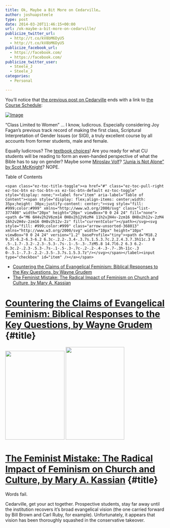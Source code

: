 ```yaml
---
title: Ok, Maybe a Bit More on Cedarville…
author: joshuapsteele
type: post
date: 2014-03-20T11:46:15+00:00
url: /ok-maybe-a-bit-more-on-cedarville/
publicize_twitter_url:
  - http://t.co/kV8bM6DyU5
  - http://t.co/kV8bM6DyU5
publicize_facebook_url:
  - https://facebook.com/
  - https://facebook.com/
publicize_twitter_user:
  - Steele_J
  - Steele_J
categories:
  - Personal

---
```

You&#8217;ll notice that [the previous post on Cedarville][1] ends with a link to [the Course Schedule][2]:

[<img decoding="async" class="size-full wp-image" id="i-3215" alt="Image" src="https://joshuapsteele.com/wp-content/uploads/2014/03/untitled.png?w=650" />][3]

&#8220;Class Limited to Women&#8221; &#8230; I know, ludicrous. Especially considering Joy Fagan&#8217;s previous track record of making the first class, Scriptural Interpretation of Gender Issues (or SIGI), a truly excellent course by all accounts from former students, male and female.

Equally ludicrous? The [textbook choices][4]! Are you ready for what CU students will be reading to form an even-handed perspective of what the Bible has to say on gender? Maybe some [Miroslav Volf][5]? [&#8220;Junia is Not Alone&#8221; by Scot McKnight][6]? NOPE.

<div id="ez-toc-container" class="ez-toc-v2_0_37 counter-hierarchy ez-toc-counter ez-toc-grey ez-toc-container-direction">
  <div class="ez-toc-title-container">
    <p class="ez-toc-title">
      Table of Contents
    </p>
    
    <span class="ez-toc-title-toggle"><a href="#" class="ez-toc-pull-right ez-toc-btn ez-toc-btn-xs ez-toc-btn-default ez-toc-toggle" style="display: none;"><label for="item" aria-label="Table of Content"><span style="display: flex;align-items: center;width: 35px;height: 30px;justify-content: center;"><svg style="fill: #999;color:#999" xmlns="http://www.w3.org/2000/svg" class="list-377408" width="20px" height="20px" viewBox="0 0 24 24" fill="none"><path d="M6 6H4v2h2V6zm14 0H8v2h12V6zM4 11h2v2H4v-2zm16 0H8v2h12v-2zM4 16h2v2H4v-2zm16 0H8v2h12v-2z" fill="currentColor"></path></svg><svg style="fill: #999;color:#999" class="arrow-unsorted-368013" xmlns="http://www.w3.org/2000/svg" width="10px" height="10px" viewBox="0 0 24 24" version="1.2" baseProfile="tiny"><path d="M18.2 9.3l-6.2-6.3-6.2 6.3c-.2.2-.3.4-.3.7s.1.5.3.7c.2.2.4.3.7.3h11c.3 0 .5-.1.7-.3.2-.2.3-.5.3-.7s-.1-.5-.3-.7zM5.8 14.7l6.2 6.3 6.2-6.3c.2-.2.3-.5.3-.7s-.1-.5-.3-.7c-.2-.2-.4-.3-.7-.3h-11c-.3 0-.5.1-.7.3-.2.2-.3.5-.3.7s.1.5.3.7z"/></svg></span></label><input type="checkbox" id="item" /></a></span>
  </div><nav>
  
  <ul class='ez-toc-list ez-toc-list-level-1' >
    <li class='ez-toc-page-1 ez-toc-heading-level-1'>
      <a class="ez-toc-link ez-toc-heading-1" href="https://joshuapsteele.com/ok-maybe-a-bit-more-on-cedarville/#Countering_the_Claims_of_Evangelical_Feminism_Biblical_Responses_to_the_Key_Questions_by_Wayne_Grudem" title="Countering the Claims of Evangelical Feminism: Biblical Responses to the Key Questions, by Wayne Grudem">Countering the Claims of Evangelical Feminism: Biblical Responses to the Key Questions, by Wayne Grudem</a>
    </li>
    <li class='ez-toc-page-1 ez-toc-heading-level-1'>
      <a class="ez-toc-link ez-toc-heading-2" href="https://joshuapsteele.com/ok-maybe-a-bit-more-on-cedarville/#The_Feminist_Mistake_The_Radical_Impact_of_Feminism_on_Church_and_Culture_by_Mary_A_Kassian" title="The Feminist Mistake: The Radical Impact of Feminism on Church and Culture, by Mary A. Kassian">The Feminist Mistake: The Radical Impact of Feminism on Church and Culture, by Mary A. Kassian</a>
    </li>
  </ul></nav>
</div>

# <span class="ez-toc-section" id="Countering_the_Claims_of_Evangelical_Feminism_Biblical_Responses_to_the_Key_Questions_by_Wayne_Grudem"></span>[Countering the Claims of Evangelical Feminism: Biblical Responses to the Key Questions, by Wayne Grudem][7]<span class="ez-toc-section-end"></span> {#title}

<img decoding="async" loading="lazy" class="alignleft" alt="" src="http://images.betterworldbooks.com/159/Countering-the-Claims-of-Evangelical-Feminism-Grudem-Wayne-9781590525180.jpg" width="187" height="280" /> 

<img decoding="async" loading="lazy" class="alignright" alt="" src="http://g.christianbook.com/g/ebooks/covers/w185/4/45704_w185.png" width="185" height="292" /> 

# <span class="ez-toc-section" id="The_Feminist_Mistake_The_Radical_Impact_of_Feminism_on_Church_and_Culture_by_Mary_A_Kassian"></span>[The Feminist Mistake: The Radical Impact of Feminism on Church and Culture, by Mary A. Kassian][8]<span class="ez-toc-section-end"></span> {#title}

Words fail.

Cedarville, get your act together. Prospective students, stay far away until the institution recovers it&#8217;s broad evangelical vision (the one carried forward by Bill Brown and Carl Ruby, for example). Unfortunately, it appears that vision has been thoroughly squashed in the conservative takeover.

 [1]: https://joshuapsteele.com/2014/03/18/cedarville-2/
 [2]: http://www.cedarville.edu/courses/schedule/2014fa_bi_beth.htm
 [3]: https://joshuapsteele.com/wp-content/uploads/2014/03/untitled.png
 [4]: http://cedarville.verbacompare.com/compare/1?src=2&type=2&stoid=10&trm=FALL%2014&cid=2014_4144
 [5]: https://joshuapsteele.com/2013/11/10/volf-on-gender/
 [6]: http://www.amazon.com/Junia-Not-Alone-Scot-McKnight-ebook/dp/B006H4PFZ8
 [7]: http://www.amazon.com/Countering-Claims-Evangelical-Feminism-Responses/dp/1590525183
 [8]: http://www.amazon.com/The-Feminist-Mistake-Radical-Feminism/dp/1581345704